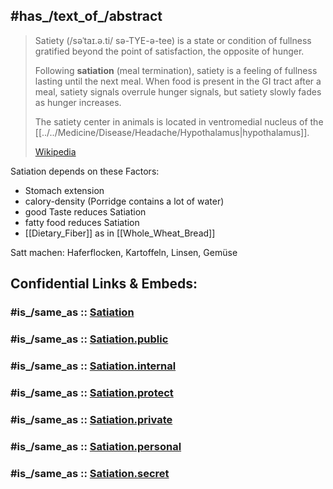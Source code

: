 ﻿---
aliases:
- Satiety
- Satiation
---

## #has_/text_of_/abstract 

> Satiety (/səˈtaɪ.ə.ti/ sə-TYE-ə-tee) is a state or condition of fullness 
> gratified beyond the point of satisfaction, the opposite of hunger. 
> 
> Following **satiation** (meal termination), satiety is a feeling of fullness lasting until the next meal. 
> When food is present in the GI tract after a meal, 
> satiety signals overrule hunger signals, 
> but satiety slowly fades as hunger increases.
>
> The satiety center in animals is located in ventromedial nucleus of the [[../../Medicine/Disease/Headache/Hypothalamus|hypothalamus]].
>
> [Wikipedia](https://en.wikipedia.org/wiki/Satiety) 

Satiation depends on these Factors: 
- Stomach extension 
- calory-density (Porridge contains a lot of water) 
- good Taste reduces Satiation 
- fatty food reduces Satiation  
- [[Dietary_Fiber]] as in [[Whole_Wheat_Bread]]  

Satt machen: 
Haferflocken, 
Kartoffeln, 
Linsen, Gemüse 


## Confidential Links & Embeds: 

### #is_/same_as :: [Satiation](/_Standards/bio/Metabolism/Digestion/Satiation.md) 

### #is_/same_as :: [Satiation.public](/_public/bio/Metabolism/Digestion/Satiation.public.md) 

### #is_/same_as :: [Satiation.internal](/_internal/bio/Metabolism/Digestion/Satiation.internal.md) 

### #is_/same_as :: [Satiation.protect](/_protect/bio/Metabolism/Digestion/Satiation.protect.md) 

### #is_/same_as :: [Satiation.private](/_private/bio/Metabolism/Digestion/Satiation.private.md) 

### #is_/same_as :: [Satiation.personal](/_personal/bio/Metabolism/Digestion/Satiation.personal.md) 

### #is_/same_as :: [Satiation.secret](/_secret/bio/Metabolism/Digestion/Satiation.secret.md)

